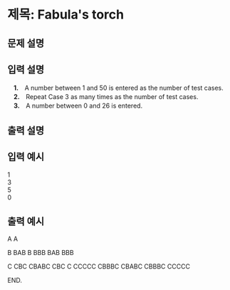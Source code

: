 # 제목: Fabula's torch

## 문제 설명




## 입력 설명
　**1.**　A number between 1 and 50 is entered as the number of test cases.<br>
　**2.**　Repeat Case 3 as many times as the number of test cases.<br>
　**3.**　A number between 0 and 26 is entered.<br>

## 출력 설명



## 입력 예시
1<br>
3<br>
5<br>
0<br>

## 출력 예시
A
A

 B
BAB
 B
BBB
BAB
BBB

  C
 CBC
CBABC
 CBC
  C
CCCCC
CBBBC
CBABC
CBBBC
CCCCC

END.
